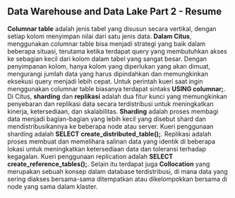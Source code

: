 ## Data Warehouse and Data Lake Part 2 - Resume

**Columnar table** adalah jenis tabel yang disusun secara vertikal, dengan setiap kolom menyimpan nilai dari satu jenis data. **Dalam Citus**, menggunakan columnar table bisa menjadi strategi yang baik dalam beberapa situasi, terutama ketika terdapat query yang membutuhkan akses ke sebagian kecil dari kolom dalam tabel yang sangat besar. Dengan penyimpanan kolom, hanya kolom yang diperlukan yang akan dimuat, mengurangi jumlah data yang harus dipindahkan dan memungkinkan eksekusi query menjadi lebih cepat. Untuk perintah kueri saat ingin menggunakan columnar table biasanya terdapat sintaks **USING columnar;**. Di Citus, **sharding** dan **replikasi** adalah dua fitur kunci yang memungkinkan penyebaran dan replikasi data secara terdistribusi untuk meningkatkan kinerja, ketersediaan, dan skalabilitas. **Sharding** adalah proses membagi data menjadi bagian-bagian yang lebih kecil yang disebut shard dan mendistribusikannya ke beberapa node atau server. Kueri penggunaan sharding adalah **SELECT create_distributed_table();**. Replikasi adalah proses membuat dan memelihara salinan data yang identik di beberapa lokasi untuk meningkatkan ketersediaan data dan toleransi terhadap kegagalan. Kueri penggunaan replication adalah **SELECT create_reference_tables();**. Selain itu terdapat juga **Collocation** yang merupakan sebuah konsep dalam database terdistribusi, di mana data yang sering diakses bersama-sama ditempatkan atau dikelompokkan bersama di node yang sama dalam klaster. 